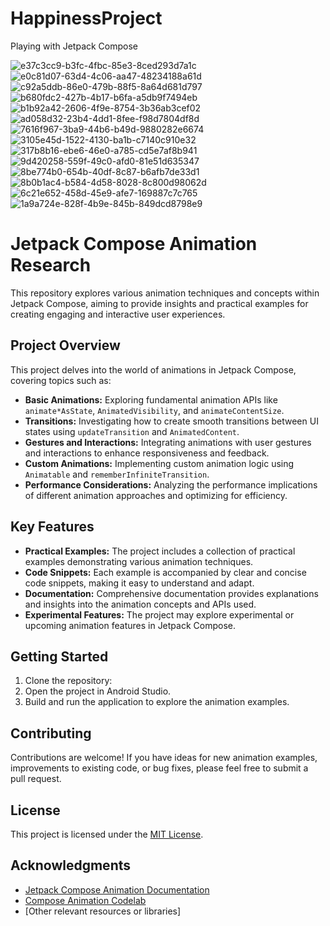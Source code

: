 # HappinessProject
Playing with Jetpack Compose

![e37c3cc9-b3fc-4fbc-85e3-8ced293d7a1c](https://github.com/user-attachments/assets/0700b5fe-3fdc-427e-bab0-10e79fbfed1d)
![e0c81d07-63d4-4c06-aa47-48234188a61d](https://github.com/user-attachments/assets/1614bb2a-fa93-43b2-9157-81b82d35427a)
![c92a5ddb-86e0-479b-88f5-8a64d681d797](https://github.com/user-attachments/assets/eca0e0ce-fbc1-43c1-b655-5beb97b814fd)
![b680fdc2-427b-4b17-b6fa-a5db9f7494eb](https://github.com/user-attachments/assets/5e59c68f-8ed7-41e8-b8d4-ebd2950d89d9)
![b1b92a42-2606-4f9e-8754-3b36ab3cef02](https://github.com/user-attachments/assets/8ff2e030-6c26-4fb1-939a-dea16834715a)
![ad058d32-23b4-4dd1-8fee-f98d7804df8d](https://github.com/user-attachments/assets/8e0270d6-b8d6-48d0-834c-1831d947d27f)
![7616f967-3ba9-44b6-b49d-9880282e6674](https://github.com/user-attachments/assets/cae6570b-6ad8-4c51-9976-50a21fe4ff06)
![3105e45d-1522-4130-ba1b-c7140c910e32](https://github.com/user-attachments/assets/76068eae-cc7c-4e66-b95e-4bc1d52ed321)
![317b8b16-ebe6-46e0-a785-cd5e7af8b941](https://github.com/user-attachments/assets/eb7a2297-0803-4b81-8559-36e8c87969c3)
![9d420258-559f-49c0-afd0-81e51d635347](https://github.com/user-attachments/assets/349b92c8-f51e-4d97-b7da-b6e2b6a880b4)
![8be774b0-654b-40df-8c87-b6afb7de33d1](https://github.com/user-attachments/assets/47b2f44c-f74f-45dc-8de3-f9373e673ae5)
![8b0b1ac4-b584-4d58-8028-8c800d98062d](https://github.com/user-attachments/assets/b030bced-f670-43a8-850a-8bcf974df96c)
![6c21e652-458d-45e9-afe7-169887c7c765](https://github.com/user-attachments/assets/282d9da4-e2e0-43c5-9264-f0ea3c29f0ff)
![1a9a724e-828f-4b9e-845b-849dcd8798e9](https://github.com/user-attachments/assets/c609d0c2-1315-4f4d-b729-eb4bb6d49547)


# Jetpack Compose Animation Research

This repository explores various animation techniques and concepts within Jetpack Compose, aiming to provide insights and practical examples for creating engaging and interactive user experiences.

## Project Overview

This project delves into the world of animations in Jetpack Compose, covering topics such as:

* **Basic Animations:** Exploring fundamental animation APIs like `animate*AsState`, `AnimatedVisibility`, and `animateContentSize`.
* **Transitions:** Investigating how to create smooth transitions between UI states using `updateTransition` and `AnimatedContent`.
* **Gestures and Interactions:** Integrating animations with user gestures and interactions to enhance responsiveness and feedback.
* **Custom Animations:** Implementing custom animation logic using `Animatable` and `rememberInfiniteTransition`.
* **Performance Considerations:** Analyzing the performance implications of different animation approaches and optimizing for efficiency.

## Key Features

* **Practical Examples:** The project includes a collection of practical examples demonstrating various animation techniques.
* **Code Snippets:** Each example is accompanied by clear and concise code snippets, making it easy to understand and adapt.
* **Documentation:** Comprehensive documentation provides explanations and insights into the animation concepts and APIs used.
* **Experimental Features:** The project may explore experimental or upcoming animation features in Jetpack Compose.

## Getting Started

1. Clone the repository:
2. Open the project in Android Studio.
3. Build and run the application to explore the animation examples.

## Contributing

Contributions are welcome! If you have ideas for new animation examples, improvements to existing code, or bug fixes, please feel free to submit a pull request.

## License

This project is licensed under the [MIT License](LICENSE).

## Acknowledgments

* [Jetpack Compose Animation Documentation](https://developer.android.com/jetpack/compose/animation)
* [Compose Animation Codelab](https://developer.android.com/codelabs/jetpack-compose-animation)
* [Other relevant resources or libraries]


